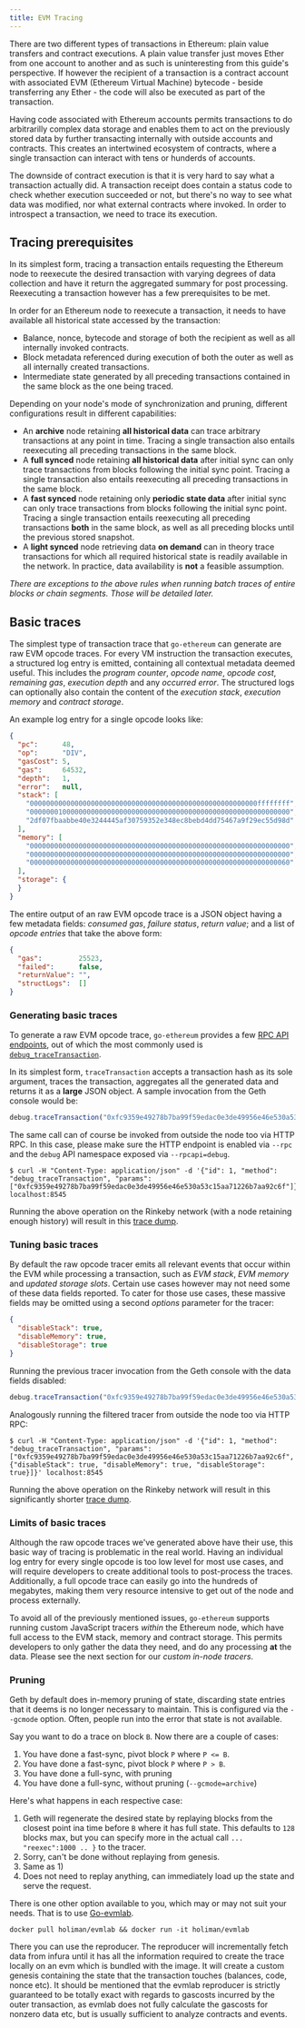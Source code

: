 ```yaml
---
title: EVM Tracing
---
```


There are two different types of transactions in Ethereum: plain value transfers and
contract executions. A plain value transfer just moves Ether from one account to another
and as such is uninteresting from this guide's perspective. If however the recipient of a
transaction is a contract account with associated EVM (Ethereum Virtual Machine)
bytecode - beside transferring any Ether - the code will also be executed as part of the
transaction.

Having code associated with Ethereum accounts permits transactions to do arbitrarilly
complex data storage and enables them to act on the previously stored data by further
transacting internally with outside accounts and contracts. This creates an intertwined
ecosystem of contracts, where a single transaction can interact with tens or hunderds of
accounts.

The downside of contract execution is that it is very hard to say what a transaction
actually did. A transaction receipt does contain a status code to check whether execution
succeeded or not, but there's no way to see what data was modified, nor what external
contracts where invoked. In order to introspect a transaction, we need to trace its
execution.

## Tracing prerequisites

In its simplest form, tracing a transaction entails requesting the Ethereum node to
reexecute the desired transaction with varying degrees of data collection and have it
return the aggregated summary for post processing. Reexecuting a transaction however has a
few prerequisites to be met.

In order for an Ethereum node to reexecute a transaction, it needs to have available all
historical state accessed by the transaction:

 * Balance, nonce, bytecode and storage of both the recipient as well as all internally invoked contracts.
 * Block metadata referenced during execution of both the outer as well as all internally created transactions.
 * Intermediate state generated by all preceding transactions contained in the same block as the one being traced.

Depending on your node's mode of synchronization and pruning, different configurations
result in different capabilities:

 * An **archive** node retaining **all historical data** can trace arbitrary transactions
   at any point in time. Tracing a single transaction also entails reexecuting all
   preceding transactions in the same block.
 * A **full synced** node retaining **all historical data** after initial sync can only
   trace transactions from blocks following the initial sync point. Tracing a single
   transaction also entails reexecuting all preceding transactions in the same block.
 * A **fast synced** node retaining only **periodic state data** after initial sync can
   only trace transactions from blocks following the initial sync point. Tracing a single
   transaction entails reexecuting all preceding transactions **both** in the same block,
   as well as all preceding blocks until the previous stored snapshot.
 * A **light synced** node retrieving data **on demand** can in theory trace transactions
   for which all required historical state is readily available in the network. In
   practice, data availability is **not** a feasible assumption.

*There are exceptions to the above rules when running batch traces of entire blocks or
chain segments. Those will be detailed later.*

## Basic traces

The simplest type of transaction trace that `go-ethereum` can generate are raw EVM opcode
traces. For every VM instruction the transaction executes, a structured log entry is
emitted, containing all contextual metadata deemed useful. This includes the *program
counter*, *opcode name*, *opcode cost*, *remaining gas*, *execution depth* and any
*occurred error*. The structured logs can optionally also contain the content of the
*execution stack*, *execution memory* and *contract storage*.

An example log entry for a single opcode looks like:

```json
{
  "pc":      48,
  "op":      "DIV",
  "gasCost": 5,
  "gas":     64532,
  "depth":   1,
  "error":   null,
  "stack": [
    "00000000000000000000000000000000000000000000000000000000ffffffff",
    "0000000100000000000000000000000000000000000000000000000000000000",
    "2df07fbaabbe40e3244445af30759352e348ec8bebd4dd75467a9f29ec55d98d"
  ],
  "memory": [
    "0000000000000000000000000000000000000000000000000000000000000000",
    "0000000000000000000000000000000000000000000000000000000000000000",
    "0000000000000000000000000000000000000000000000000000000000000060"
  ],
  "storage": {
  }
}
```

The entire output of an raw EVM opcode trace is a JSON object having a few metadata
fields: *consumed gas*, *failure status*, *return value*; and a list of *opcode entries*
that take the above form:

```json
{
  "gas":         25523,
  "failed":      false,
  "returnValue": "",
  "structLogs":  []
}
```

### Generating basic traces

To generate a raw EVM opcode trace, `go-ethereum` provides a few [RPC API
endpoints](../rpc/ns-debug), out of which the most commonly used is
[`debug_traceTransaction`](../rpc/ns-debug#debug_tracetransaction).

In its simplest form, `traceTransaction` accepts a transaction hash as its sole argument,
traces the transaction, aggregates all the generated data and returns it as a **large**
JSON object. A sample invocation from the Geth console would be:

```js
debug.traceTransaction("0xfc9359e49278b7ba99f59edac0e3de49956e46e530a53c15aa71226b7aa92c6f")
```

The same call can of course be invoked from outside the node too via HTTP RPC. In this
case, please make sure the HTTP endpoint is enabled via `--rpc` and the `debug` API
namespace exposed via `--rpcapi=debug`.

```
$ curl -H "Content-Type: application/json" -d '{"id": 1, "method": "debug_traceTransaction", "params": ["0xfc9359e49278b7ba99f59edac0e3de49956e46e530a53c15aa71226b7aa92c6f"]}' localhost:8545
```

Running the above operation on the Rinkeby network (with a node retaining enough history)
will result in this [trace dump](https://gist.github.com/karalabe/c91f95ac57f5e57f8b950ec65ecc697f).

### Tuning basic traces

By default the raw opcode tracer emits all relevant events that occur within the EVM while
processing a transaction, such as *EVM stack*, *EVM memory* and *updated storage slots*.
Certain use cases however may not need some of these data fields reported. To cater for
those use cases, these massive fields may be omitted using a second *options* parameter
for the tracer:

```json
{
  "disableStack": true,
  "disableMemory": true,
  "disableStorage": true
}
```

Running the previous tracer invocation from the Geth console with the data fields
disabled:

```js
debug.traceTransaction("0xfc9359e49278b7ba99f59edac0e3de49956e46e530a53c15aa71226b7aa92c6f", {disableStack: true, disableMemory: true, disableStorage: true})
```

Analogously running the filtered tracer from outside the node too via HTTP RPC:

```
$ curl -H "Content-Type: application/json" -d '{"id": 1, "method": "debug_traceTransaction", "params": ["0xfc9359e49278b7ba99f59edac0e3de49956e46e530a53c15aa71226b7aa92c6f", {"disableStack": true, "disableMemory": true, "disableStorage": true}]}' localhost:8545
```

Running the above operation on the Rinkeby network will result in this significantly
shorter [trace dump](https://gist.github.com/karalabe/d74a7cb33a70f2af75e7824fc772c5b4).

### Limits of basic traces

Although the raw opcode traces we've generated above have their use, this basic way of
tracing is problematic in the real world. Having an individual log entry for every single
opcode is too low level for most use cases, and will require developers to create
additional tools to post-process the traces. Additionally, a full opcode trace can easily
go into the hundreds of megabytes, making them very resource intensive to get out of the
node and process externally.

To avoid all of the previously mentioned issues, `go-ethereum` supports running custom
JavaScript tracers *within* the Ethereum node, which have full access to the EVM stack,
memory and contract storage. This permits developers to only gather the data they need,
and do any processing **at** the data. Please see the next section for our *custom in-node
tracers*.

### Pruning

Geth by default does in-memory pruning of state, discarding state entries that it deems is
no longer necessary to maintain. This is configured via the `--gcmode` option. Often,
people run into the error that state is not available.

Say you want to do a trace on block `B`. Now there are a couple of cases:

1. You have done a fast-sync, pivot block `P` where `P <= B`.
2. You have done a fast-sync, pivot block `P` where `P > B`. 
3. You have done a full-sync, with pruning
4. You have done a full-sync, without pruning (`--gcmode=archive`)

Here's what happens in each respective case:

1. Geth will regenerate the desired state by replaying blocks from the closest point ina
   time before `B` where it has full state. This defaults to `128` blocks max, but you can
   specify more in the actual call `... "reexec":1000 .. }` to the tracer.
2. Sorry, can't be done without replaying from genesis.   
3. Same as 1)
4. Does not need to replay anything, can immediately load up the state and serve the request. 

There is one other option available to you, which may or may not suit your needs. That is
to use [Go-evmlab](https://github.com/holiman/goevmlab).

    docker pull holiman/evmlab && docker run -it holiman/evmlab

There you can use the reproducer. The reproducer will incrementally fetch data from infura
until it has all the information required to create the trace locally on an evm which is
bundled with the image. It will create a custom genesis containing the state that the
transaction touches (balances, code, nonce etc). It should be mentioned that the evmlab
reproducer is strictly guaranteed to be totally exact with regards to gascosts incurred by
the outer transaction, as evmlab does not fully calculate the gascosts for nonzero data
etc, but is usually sufficient to analyze contracts and events.
